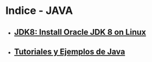 # Indice - JAVA
- ## [JDK8: Install Oracle JDK 8 on Linux](install-jdk8-linux.md)
- ## [Tutoriales y Ejemplos de Java](tutoriales-ejemplos/README.md)
